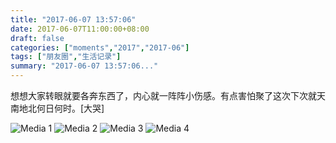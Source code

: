 ```yaml
---
title: "2017-06-07 13:57:06"
date: 2017-06-07T11:00:00+08:00
draft: false
categories: ["moments","2017","2017-06"]
tags: ["朋友圈","生活记录"]
summary: "2017-06-07 13:57:06..."
---
```


想想大家转眼就要各奔东西了，内心就一阵阵小伤感。有点害怕聚了这次下次就天南地北何日何时。[大哭]

![Media 1](/Moments/photos/2017-06-07/201706071357060.jpg)
![Media 2](/Moments/photos/2017-06-07/201706071357061.jpg)
![Media 3](/Moments/photos/2017-06-07/201706071357062.jpg)
![Media 4](/Moments/photos/2017-06-07/201706071357063.jpg)

